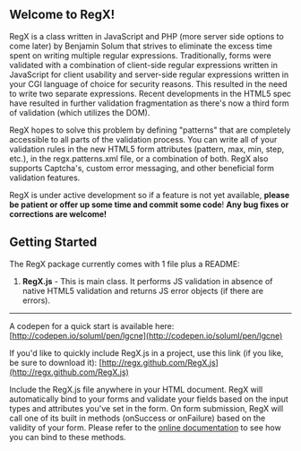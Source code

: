 Welcome to RegX!
---
RegX is a class written in JavaScript and PHP (more server side options to come later) by Benjamin Solum that strives to eliminate the excess time spent on writing multiple regular expressions. Traditionally, forms were validated with a combination of client-side regular expressions written in JavaScript for client usability and server-side regular expressions written in your CGI language of choice for security reasons. This resulted in the need to write two separate expressions. Recent developments in the HTML5 spec have resulted in further validation fragmentation as there's now a third form of validation (which utilizes the DOM).

RegX hopes to solve this problem by defining "patterns" that are completely accessible to all parts of the validation process. You can write all of your validation rules in the new HTML5 form attributes (pattern, max, min, step, etc.), in the regx.patterns.xml file, or a combination of both. RegX also supports Captcha's, custom error messaging, and other beneficial form validation features.

RegX is under active development so if a feature is not yet available, **please be patient or offer up some time and commit some code**! **Any bug fixes or corrections are welcome!**

## Getting Started

The RegX package currently comes with 1 file plus a README:

1. **RegX.js** - This is main class. It performs JS validation in absence of native HTML5 validation and returns JS error objects (if there are errors).
---
A codepen for a quick start is available here: [http://codepen.io/soluml/pen/lgcne](http://codepen.io/soluml/pen/lgcne)

If you'd like to quickly include RegX.js in a project, use this link (if you like, be sure to download it): [http://regx.github.com/RegX.js](http://regx.github.com/RegX.js)

Include the RegX.js file anywhere in your HTML document.  RegX will automatically bind to your forms and validate your fields based on the input types and attributes you've set in the form.  On form submission, RegX will call one of its built in methods (onSuccess or onFailure) based on the validity of your form. Please refer to the [online documentation](http://regx.github.com/) to see how you can bind to these methods.